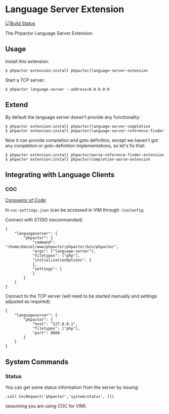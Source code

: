 Language Server Extension
=========================

[![Build Status](https://travis-ci.org/phpactor/language-server-extension.svg?branch=master)](https://travis-ci.org/phpactor/language-server-extension)

The Phpactor Language Server Extension

Usage
-----

Install this extension:

```
$ phpactor extension:install phpactor/language-server-extension
```

Start a TCP server:

```
$ phpactor language-server --address=0.0.0.0:0
```

Extend
------

By default the language server doesn't provide any functionality:

```
$ phpactor extension:install phpactor/language-server-completion
$ phpactor extension:install phpactor/language-server-reference-finder
```

Now it can provide completion and goto definition, except we haven't got any
completion or goto-definition implementations, so let's fix that:

```
$ phpactor extension:install phpactor/worse-reference-finder-extension
$ phpactor extension:install phpactor/completion-worse-extension
```

Integrating with Language Clients
---------------------------------

### COC

[Conqueror of Code](https://github.com/neoclide/coc.nvim):

In `coc-settings.json` (can be accessed in VIM through `:CocConfig`:

Connect with STDIO (recommended)

```
{
    "languageserver": {
        "phpactor": {
            "command": "/home/daniel/www/phpactor/phpactor/bin/phpactor",
            "args": ["language-server"],
            "filetypes": ["php"],
            "initializationOptions": {
            },
            "settings": {
            }
        }
    }
}
```

Connect to the TCP server (will need to be started manually and settings
adjusted as required):

```
{
    "languageserver": {
        "phpactor": {
            "host": "127.0.0.1",
            "filetypes": ["php"],
            "port": 8888
        }
    }
}
```

System Commands
---------------

### Status

You can get some status information from the server by issuing:

```
:call CocRequest('phpactor','system/status', [])
```

(assuming you are using COC for VIM).
